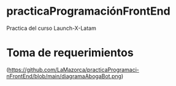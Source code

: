 # practicaProgramaciónFrontEnd
Practica del curso Launch-X-Latam
# Toma de requerimientos
(https://github.com/LaMazorca/practicaProgramaci-nFrontEnd/blob/main/diagramaAbogaBot.png)
